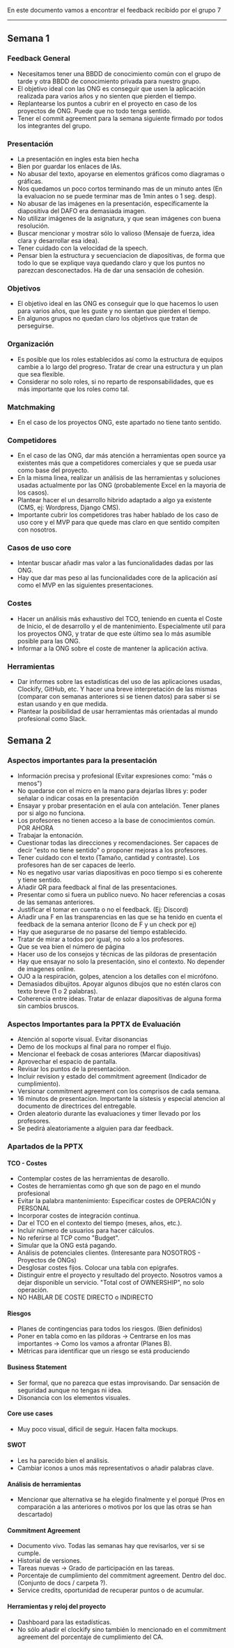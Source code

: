 En este documento vamos a encontrar el feedback recibido por el grupo 7
****
## Semana 1
### Feedback General
- Necesitamos tener una BBDD de conocimiento común con el grupo de tarde y otra BBDD de conocimiento privada para nuestro grupo.
- El objetivo ideal con las ONG es conseguir que usen la aplicación realizada para varios años y no sienten que pierden el tiempo. 
- Replantearse los puntos a cubrir en el proyecto en caso de los proyectos de ONG. Puede que no todo tenga sentido.
- Tener el commit agreement para la semana siguiente firmado por todos los integrantes del grupo.

### Presentación
- La presentación en ingles esta bien hecha
- Bien por guardar los enlaces de IAs.
- No abusar del texto, apoyarse en elementos gráficos como diagramas o gráficas.
- Nos quedamos un poco cortos terminando mas de un minuto antes (En la evaluacion no se puede terminar mas de 1min antes o 1 seg. desp).
- No abusar de las imágenes en la presentación, específicamente la diapositiva del DAFO era demasiada imagen.
- No utilizar imágenes de la asignatura, y que sean imágenes con buena resolución.
- Buscar mencionar y mostrar sólo lo valioso (Mensaje de fuerza, idea clara y desarrollar esa idea).
- Tener cuidado con la velocidad de la speech.
- Pensar bien la estructura y secuenciacion de diapositivas, de forma que todo lo que se explique vaya quedando claro y que los puntos no parezcan desconectados. Ha de dar una sensación de cohesión.

### Objetivos
- El objetivo ideal en las ONG es conseguir que lo que hacemos lo usen para varios años, que les guste y no sientan que pierden el tiempo.
- En algunos grupos no quedan claro los objetivos que tratan de perseguirse.

### Organización
- Es posible que los roles establecidos así como la estructura de equipos cambie a lo largo del progreso. Tratar de crear una estructura y un plan que sea flexible.
- Considerar no solo roles, si no reparto de responsabilidades, que es más importante que los roles como tal.

### Matchmaking
- En el caso de los proyectos ONG, este apartado no tiene tanto sentido.

### Competidores
- En el caso de las ONG, dar más atención a herramientas open source ya existentes más que a competidores comerciales y que se pueda usar como base del proyecto.
- En la misma linea, realizar un análisis de las herramientas y soluciones usadas actualmente por las ONG (probablemente Excel en la mayoria de los casos).
- Plantear hacer el un desarrollo hibrido adaptado a algo ya existente (CMS, ej: Wordpress, Django CMS).
- Importante cubrir los competidores tras haber hablado de los caso de uso core y el MVP para que quede mas claro en que sentido compiten con nosotros.

### Casos de uso core
- Intentar buscar añadir mas valor a las funcionalidades dadas por las ONG.
- Hay que dar mas peso al las funcionalidades core de la aplicación así como el MVP en las siguientes presentaciones.

### Costes
- Hacer un análisis más exhaustivo del TCO, teniendo en cuenta el Coste de Inicio, el de desarrollo y el de mantenimiento. Especialmente util para los proyectos ONG, y tratar de que este último sea lo más asumible posible para las ONG.
- Informar a la ONG sobre el coste de mantener la aplicación activa.

### Herramientas
- Dar informes sobre las estadísticas del uso de las aplicaciones usadas, Clockify, GitHub, etc. Y hacer una breve interpretación de las mismas (comparar con semanas anteriores si se tienen datos) para saber si se estan usando y en que medida.
- Plantear la posibilidad de usar herramientas más orientadas al mundo profesional como Slack.

## Semana 2

### Aspectos importantes para la presentación

- Información precisa y profesional (Evitar expresiones como: "más o menos")
- No quedarse con el micro en la mano para dejarlas libres y: poder señalar o indicar cosas en la presentación
- Ensayar y probar presentación en el aula con antelación. Tener planes por si algo no funciona.
- Los profesores no tienen acceso a la base de conocimientos común. POR AHORA
- Trabajar la entonación.
- Cuestionar todas las direcciones y recomendaciones. Ser capaces de decir "esto no tiene sentido" o proponer mejoras a los profesores.
- Tener cuidado con el texto (Tamaño, cantidad y contraste). Los profesores han de ser capaces de leerlo.
- No es negativo usar varias diapositivas en poco tiempo si es coherente y tiene sentido.
- Añadir QR para feedback al final de las presentaciones.
- Presentar como si fuera un publico nuevo. No hacer referencias a cosas de las semanas anteriores.
- Justificar el tomar en cuenta o no el feedback. (Ej: Discord)
- Añadir una F en las transparencias en las que se ha tenido en cuenta el feedback de la semana anterior (Icono de F y un check por ej)
- Hay que asegurarse de no pasarse del tiempo establecido.
- Tratar de mirar a todos por igual, no solo a los profesores.
- Que se vea bien el número de página
- Hacer uso de los consejos y técnicas de las pildoras de presentación
- Hay que ensayar no solo la presentación, sino el contexto. No depender de imagenes online.
- OJO a la respiración, golpes, atencion a los detalles con el micrófono.
- Demasiados dibujitos. Apoyar algunos dibujos que no estén claros con texto breve (1 o 2 palabras).
- Coherencia entre ideas. Tratar de enlazar diapositivas de alguna forma sin cambios bruscos.
### Aspectos Importantes para la PPTX de Evaluación
- Atención al soporte visual. Evitar disonancias
- Demo de los mockups al final para no romper el flujo.
- Mencionar el feeback de cosas anteriores (Marcar diapositivas)
- Aprovechar el espacio de pantalla.
- Revisar los puntos de la presentacióon.
- Incluir revision y estado del commitment agreement (Indicador de cumplimiento).
- Versionar commitment agreement con los comprisos de cada semana.
- 16 minutos de presentacion. Importante la sístesis y especial atencion al documento de directrices del entregable.
- Orden aleatorio durante las evaluaciones y timer llevado por los profesores.
- Se pedirá aleatoriamente a alguien para dar feedback.

### Apartados de la PPTX
#### TCO - Costes
- Contemplar costes de las herramientas de desarollo.
- Costes de herramientas como gh que son de pago en el mundo profesional
- Evitar la palabra mantenimiento: Especificar costes de OPERACIÓN y PERSONAL
- Incorporar costes de integración continua.
- Dar el TCO en el contexto del tiempo (meses, años, etc.).
- Incluir número de usuarios para hacer cálculos.
- No referirse al TCP como "Budget".
- Simular que la ONG está pagando.
- Análisis de potenciales clientes. (Interesante para NOSOTROS - Proyectos de ONGs)
- Desglosar costes fijos. Colocar una tabla con epígrafes.
- Distinguir entre el proyecto y resultado del proyecto. Nosotros vamos a dejar disponible un servicio. "Total cost of OWNERSHIP", no solo operación.
- NO HABLAR DE COSTE DIRECTO o INDIRECTO

#### Riesgos
- Planes de contingencias para todos los riesgos. (Bien definidos)
- Poner en tabla como en las píldoras -> Centrarse en los mas importantes -> Como los vamos a afrontar (Planes B).
- Métricas para identificar que un riesgo se está produciendo

#### Business Statement
- Ser formal, que no parezca que estas improvisando. Dar sensación de seguridad aunque no tengas ni idea.
- Disonancia con los elementos visuales.

#### Core use cases
- Muy poco visual, dificil de seguir. Hacen falta mockups.
#### SWOT
- Les ha parecido bien el análisis.
- Cambiar iconos a unos más representativos o añadir palabras clave.

#### Análisis de herramientas
- Mencionar que alternativa se ha elegido finalmente y el porqué (Pros en comparación a las anteriores o motivos por los que las otras se han descartado)
#### Commitment Agreement
- Documento vivo. Todas las semanas hay que revisarlos, ver si se cumple.
- Historial de versiones.
- Tareas nuevas -> Grado de participación en las tareas.
- Porcentaje de cumplimiento del commitment agreement. Dentro del doc. (Conjunto de docs / carpeta ?).
- Service credits, oportunidad de recuperar puntos o de acumular.
#### Herramientas y reloj del proyecto
- Dashboard para las estadísticas.
- No sólo añadir el clockify sino también lo mencionado en el commitment agreement del porcentaje de cumplimiento del CA.